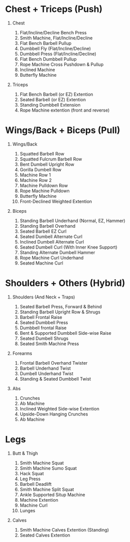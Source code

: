 # Chest + Triceps (Push)

1. Chest
    1. Flat/Incline/Decline Bench Press
    1. Smith Machine, Flat/Incline/Decline
    1. Flat Bench Barbell Pullup
    1. Dumbbell Fly (Flat/Incline/Decline)
    1. Dumbbell Press (Flat/Incline/Decline)
    1. Flat Bench Dumbbell Pullup
    1. Rope Machine Cross Pushdown & Pullup
    1. Inclined Machine
    1. Butterfly Machine

1. Triceps
    1. Flat Bench Barbell (or EZ) Extention
    1. Seated Barbell (or EZ) Extention
    1. Standing Dumbbell Extension
    1. Rope Machine extention (front and reverse)

# Wings/Back + Biceps (Pull)

1. Wings/Back
    1. Squatted Barbell Row
    1. Squatted Fulcrum Barbell Row
    1. Bent Dumbell Upright Row
    1. Gorilla Dumbell Row
    1. Machine Row 1
    1. Machine Row 2
    1. Machine Pulldown Row
    1. Rope Machine Pulldown
    1. Butterfly Machine
    1. Front-Declined Weighted Extention

1. Biceps
    1. Standing Barbell Underhand (Normal, EZ, Hammer)
    1. Standing Barbell Overhand
    1. Seated Barbell EZ Curl
    1. Seated Dumbell Alternate Curl
    1. Inclined Dumbell Alternate Curl
    1. Seated Dumbell Curl (With Inner Knee Support)
    1. Standing Alternate Dumbell Hammer
    1. Rope Machine Curl Underhand
    1. Seated Machine Curl

# Shoulders + Others (Hybrid)

1. Shoulders (And Neck + Traps)
    1. Seated Barbell Press, Forward & Behind
    1. Standing Barbell Upright Row & Shrugs
    1. Barbell Frontal Raise
    1. Seated Dumbbell Press
    1. Dumbbell frontal Raise
    1. Bent & Supported Dumbbell Side-wise Raise
    1. Seated Dumbell Shrugs
    1. Seated Smith Machine Press

1. Forearms
    1. Frontal Barbell Overhand Twister
    1. Barbell Underhand Twist
    1. Dumbell Underhand Twist
    1. Standing & Seated Dumbbell Twist


1. Abs
    1. Crunches
    1. Ab Machine
    1. Inclined Weighted Side-wise Extention
    1. Upside-Down Hanging Crunches
    1. Ab Machine

# Legs

1. Butt & Thigh
    1. Smith Machine Squat
    1. Smith Machine Sumo Squat
    1. Hack Squat
    1. Leg Press
    1. Barbell Deadlift
    1. Smith Machine Split Squat
    1. Ankle Supported Situp Machine
    1. Machine Extention
    1. Machine Curl
    1. Lunges

1. Calves
    1. Smith Machine Calves Extention (Standing)
    1. Seated Calves Extention
